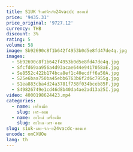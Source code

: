 ```yaml
---
title: S1UK รีเลย์นิรภัย24vacdc ของแท้
price: '9435.31'
price_original: '9727.12'
currency: THB
discount: 3%
rating: 5
volume: 58
image: Sb92690c8f1b642f4953b0d5e8fd47de4q.jpg
images:
  - Sb92690c8f1b642f4953b0d5e8fd47de4q.jpg
  - Sfcfd69aa956a4d93acae644e9417058aE.jpg
  - Se8552c422b174bca8ef1c40ecdff6a50A.jpg
  - S25e6baa750ba45ebb6763b6f2d6c7955g.jpg
  - S1ea883cba4d24a3781f738f034bceb85F.jpg
  - S49826749e1cd46d8b40da4ae2ad13a25I.jpg
video: 4000198624423.mp4
categories:
  - name: เครื่องมือ
    slug: เคร-องม
  - name: อะไหล่ เครื่องมือ
    slug: อะไหล-เคร-องม
slug: s1uk-เลย-รภ-ย24vacdc-ของแท
encode: omCXUOe
lang: th
---
```

  